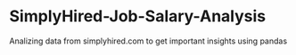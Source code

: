 # SimplyHired-Job-Salary-Analysis
Analizing data from simplyhired.com to get important insights using pandas
